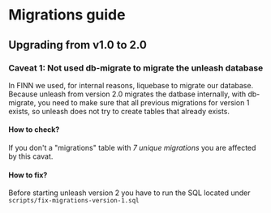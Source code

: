 # Migrations guide

## Upgrading from v1.0 to 2.0

### Caveat 1: Not used db-migrate to migrate the unleash database
In FINN we used, for internal reasons, liquebase to migrate our database.  
Because unleash from version 2.0 migrates the datbase internally, with db-migrate, 
you need to make sure that all previous migrations for version 1 exists, so unleash
does not try to create tables that already exists. 

#### How to check?
If you don't a "migrations" table with _7 unique migrations_ you are affected by this cavat. 

#### How to fix?
Before starting unleash version 2 you have to run the SQL located under `scripts/fix-migrations-version-1.sql`

